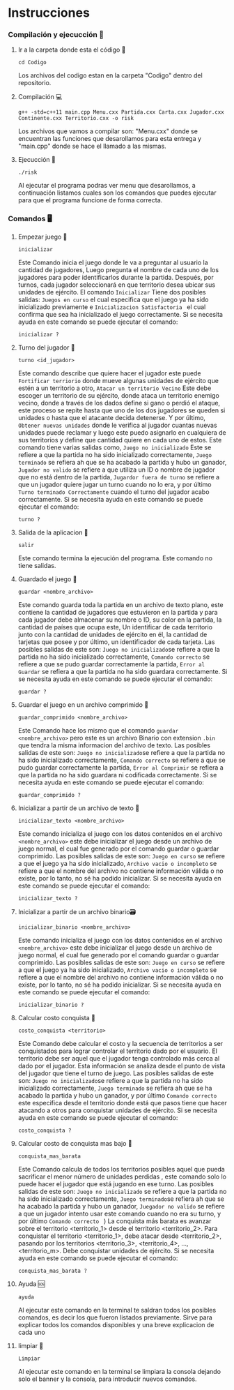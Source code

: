 # Instrucciones

### Compilación y ejecucción 📡
   
1. Ir a la carpeta donde esta el código 📂

   ```
   cd Codigo
   ```
      
      Los archivos del codigo estan en la carpeta "Codigo" dentro del repositorio.
   
3. Compilación 💻

   ```
   g++ -std=c++11 main.cpp Menu.cxx Partida.cxx Carta.cxx Jugador.cxx Continente.cxx Territorio.cxx -o risk
   ```
   
      Los archivos que vamos a compilar son: "Menu.cxx" donde se encuentran las funciones que desarollamos para esta entrega y "main.cpp" donde se hace el llamado a las mismas.
   
4. Ejecucción 📲

   ```
   ./risk
   ```
   
      Al ejecutar el programa podras ver menu que desarollamos, a continuación listamos cuales son los comandos que puedes ejecutar para que el programa funcione de forma correcta.

### Comandos 🖥️

1. Empezar juego 🛫

   ```
   inicializar
   ```
   
   Este Comando inicia el juego donde le va a preguntar al usuario la cantidad de jugadores, Luego pregunta el nombre de cada uno de los jugadores para poder identificarlos durante la partida. Después, por turnos, cada jugador seleccionará en que territorio desea ubicar sus unidades de ejército. El comando `Inicializar`  Tiene dos posibles salidas: `Juegos en curso` el cual especifica que el juego ya ha sido inicializado previamente e `Inicializacion Satisfactoria ` el cual confirma que sea ha inicializado el juego correctamente. Si se necesita ayuda en este comando se puede ejecutar el comando:

   ```
   inicializar ?
   ```
   
3. Turno del jugador 🎏

   ```
   turno <id_jugador>
   ```
   
   Este comando describe que quiere hacer el jugador este puede `Fortificar terriorio` donde mueve algunas unidades de ejército que estén a un territorio a otro, `Atacar un territorio Vecino` Este debe escoger un territorio de su ejército, donde ataca un territorio enemigo vecino, donde a través de los dados define si gano o perdió el ataque, este proceso se repite hasta que uno de los dos jugadores se queden si unidades  o hasta que el atacante decida detenerse. Y  por último, `Obtener nuevas unidades` donde le verifica al jugador cuantas nuevas unidades puede reclamar y luego este puedo asignarlo en cualquiera de sus territorios y define que cantidad quiere en cada uno de estos. Este comando tiene varias salidas como, `Juego no inicializado` Este se refiere a que la partida no ha sido inicializado correctamente, `Juego terminado` se refiera ah que se ha acabado la partida y hubo un ganador, `Jugador no valido` se refiere a que utiliza un ID o nombre de jugador que no está dentro de la partida, `Jugardor fuera de turno` se refiere a que un jugador quiere jugar un turno cuando no lo era, y por último `Turno terminado Correctamente` cuando el turno del jugador acabo correctamente. Si se necesita ayuda en este comando se puede ejecutar el comando:
   
   ```
   turno ?
   ```

5. Salida de la aplicacion 🧟

   ```
   salir
   ```
   
   Este comando termina la ejecución del programa. Este comando no tiene salidas. 

7. Guardado el juego 💾

   ```
   guardar <nombre_archivo>
   ```
   
   Este comando guarda toda la partida en un archivo de texto plano, este contiene la cantidad de jugadores que estuvieron en la partida y para cada jugador debe almacenar su nombre o ID, su color en la partida, la cantidad de países que ocupa este, Un identificar de cada territorio junto con la cantidad de unidades de ejército en él, la cantidad de tarjetas que posee  y por último, un identificador de cada tarjeta. Las posibles salidas de este son: `Juego no inicializado`se refiere a que la partida no ha sido inicializado correctamente, `Comando correcto` se refiere a que se pudo guardar correctamente la partida, `Error al Guardar` se refiera a que la partida no ha sido guardara correctamente. Si se necesita ayuda en este comando se puede ejecutar el comando:
   
   ```
   guardar ?
   ```

9. Guardar el juego en un archivo comprimido 💽

   ```
   guardar_comprimido <nombre_archivo>
   ```
   
   Este Comando hace los mismo que el comando `guardar <nombre_archivo>` pero este es un archivo Binario con extension `.bin` que tendra la misma informacion del archivo de texto. Las posibles salidas de este son: `Juego no inicializado`se refiere a que la partida no ha sido inicializado correctamente, `Comando correcto` se refiere a que se pudo guardar correctamente la partida, `Error al Comprimir` se refiera a que la partida no ha sido guardara ni codificada correctamente. Si se necesita ayuda en este comando se puede ejecutar el comando:
   
   ```
   guardar_comprimido ?
   ```

11. Inicializar a partir de un archivo de texto 📨
   
      ```
      inicializar_texto <nombre_archivo>
      ```
      
      Este comando inicializa el juego con los datos contenidos en el archivo `<nombre_archivo>` este debe inicializar el juego desde un archivo de juego normal, el cual fue generado por el comando guardar o guardar comprimido. Las posibles salidas de este son: `Juego en curso` se refiere a que el juego ya ha sido inicializado, `Archivo vacio o incompleto` se refiere a que el nombre del archivo no contiene información válida o no existe, por lo tanto, no sé ha podido inicializar. Si se necesita ayuda en este comando se puede ejecutar el comando:
   
      ```
      inicializar_texto ?
      ```

12. Inicializar a partir de un archivo binario🗃️
   
      ```
      inicializar_binario <nombre_archivo>
      ```
      
      Este comando inicializa el juego con los datos contenidos en el archivo `<nombre_archivo>` este debe inicializar el juego desde un archivo de juego normal, el cual fue generado por el comando guardar o guardar comprimido. Las posibles salidas de este son: `Juego en curso` se refiere a que el juego ya ha sido inicializado, `Archivo vacio o incompleto` se refiere a que el nombre del archivo no contiene información válida o no existe, por lo tanto, no sé ha podido inicializar. Si se necesita ayuda en este comando se puede ejecutar el comando:
   
      ```
      inicializar_binario ?
      ```

13. Calcular costo conquista 🤔

      ```
      costo_conquista <territorio>
      ```       
      Este Comando debe calcular el costo y la secuencia de territorios a ser conquistados para lograr controlar el territorio dado por el usuario. El territorio debe ser aquel que el jugador tenga controlado más cerca al dado por el jugador. Esta información se analiza desde el punto de vista del jugador que tiene el turno de juego. Las posibles salidas de este son: `Juego no inicializado`se refiere a que la partida no ha sido inicializado correctamente, `Juego terminado` se refiera ah que se ha acabado la partida y hubo un ganador, y por último `Comando correcto ` este especifica desde el territorio donde está que pasos tiene que hacer atacando a otros para conquistar <n> unidades de ejército. Si se necesita ayuda en este comando se puede ejecutar el comando:
   
      ```
      costo_conquista ?
      ```

14. Calcular costo de conquista mas bajo 🤑

      ```
      conquista_mas_barata
      ```
      
      Este Comando calcula de todos los territorios posibles aquel que pueda sacrificar el menor número de unidades perdidas , este comando solo lo puede hacer el jugador que está jugando en ese turno. Las posibles salidas de este son: `Juego no inicializado` se refiere a que la partida no ha sido inicializado correctamente, `Juego terminado`se refiera ah que se ha acabado la partida y hubo un ganador, `Juegador no valido` se refiere a que un jugador intento usar este comando cuando no era su turno, y por último `Comando correcto ` ) La conquista más barata es avanzar sobre el territorio <territorio_1> desde el territorio <territorio_2>. Para conquistar el territorio <territorio_1>, debe atacar desde <territorio_2>, pasando por los territorios <territorio_3>, <territorio_4>, ..., <territorio_m>. Debe conquistar <n> unidades de ejército. Si se necesita ayuda en este comando se puede ejecutar el comando:
      
      ```
      conquista_mas_barata ?
      ```

16. Ayuda 🆘

      ```
      ayuda
      ```
         
      Al ejecutar este comando en la terminal te saldran todos los posibles comandos, es decir los que fueron listados previamente. Sirve para explicar todos los comandos disponibles y una breve explicacion de cada uno

10. limpiar 🧹
                    
      ```
      Limpiar
      ```
   
      Al ejecutar este comando en la terminal se limpiara la consola dejando solo el banner y la consola, para introducir nuevos comandos.
